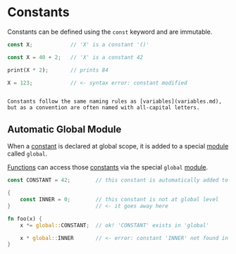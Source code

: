 Constants
=========

Constants can be defined using the `const` keyword and are immutable.

```rust
const X;            // 'X' is a constant '()'

const X = 40 + 2;   // 'X' is a constant 42

print(X * 2);       // prints 84

X = 123;            // <- syntax error: constant modified
```

```admonish tip.small "Tip: Naming"

Constants follow the same naming rules as [variables](variables.md),
but as a convention are often named with all-capital letters.
```


Automatic Global Module
-----------------------

When a [constant](constants.md) is declared at global scope, it is added to a special
[module](modules/index.md) called `global`.

[Functions](functions.md) can access those [constants](constants.md) via the special `global`
[module](modules/index.md).

```rust
const CONSTANT = 42;        // this constant is automatically added to 'global'

{
    const INNER = 0;        // this constant is not at global level
}                           // <- it goes away here

fn foo(x) {
    x *= global::CONSTANT;  // ok! 'CONSTANT' exists in 'global'

    x * global::INNER       // <- error: constant 'INNER' not found in 'global'
}
```
